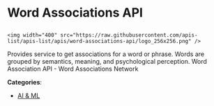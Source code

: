 # Word Associations API<p align="center">
    <img width="400" src="https://raw.githubusercontent.com/apis-list/apis-list/apis/word-associations-api/logo_256x256.png" />
</p>

Provides service to get associations for a word or phrase. Words are grouped by semantics, meaning, and psychological perception.  Word Association API - Word Associations Network

**Categories**:

- [AI & ML](https://github/apis-list/apis-list#ai-and-ml)





